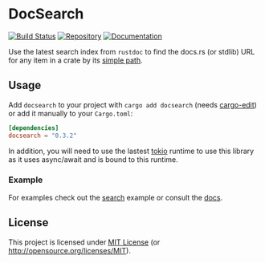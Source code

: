 # DocSearch

[![Build Status][build-img]][build-url]
[![Repository][crates-img]][crates-url]
[![Documentation][doc-img]][doc-url]

[build-img]: https://img.shields.io/github/actions/workflow/status/dnaka91/docsearch/ci.yml?branch=main&style=for-the-badge
[build-url]: https://github.com/dnaka91/docsearch/actions?query=workflow%3ACI
[crates-img]: https://img.shields.io/crates/v/docsearch?style=for-the-badge
[crates-url]: https://crates.io/crates/docsearch
[doc-img]: https://img.shields.io/badge/docs.rs-docsearch-4d76ae?style=for-the-badge
[doc-url]: https://docs.rs/docsearch

Use the latest search index from `rustdoc` to find the docs.rs (or stdlib) URL for any item in a
crate by its [simple path](https://doc.rust-lang.org/stable/reference/paths.html#simple-paths).

## Usage

Add `docsearch` to your project with `cargo add docsearch` (needs [cargo-edit]) or add it manually
to your `Cargo.toml`:

```toml
[dependencies]
docsearch = "0.3.2"
```

In addition, you will need to use the lastest [tokio](https://tokio.rs) runtime to use this library
as it uses async/await and is bound to this runtime.

[cargo-edit]: https://github.com/killercup/cargo-edit

### Example

For examples check out the [search](examples/search.rs) example or consult the [docs](https://docs.rs/docsearch).

## License

This project is licensed under [MIT License](LICENSE) (or <http://opensource.org/licenses/MIT>).
